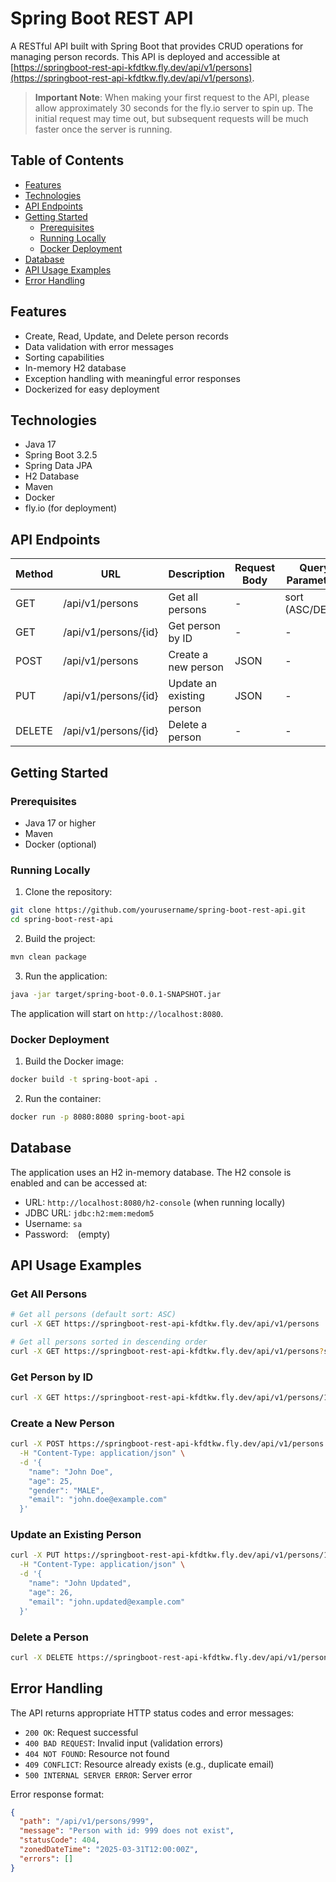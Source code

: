 # Spring Boot REST API

A RESTful API built with Spring Boot that provides CRUD operations for managing person records. This API is deployed and accessible at [https://springboot-rest-api-kfdtkw.fly.dev/api/v1/persons](https://springboot-rest-api-kfdtkw.fly.dev/api/v1/persons).

> **Important Note**: When making your first request to the API, please allow approximately 30 seconds for the fly.io server to spin up. The initial request may time out, but subsequent requests will be much faster once the server is running.

## Table of Contents

- [Features](#features)
- [Technologies](#technologies)
- [API Endpoints](#api-endpoints)
- [Getting Started](#getting-started)
    - [Prerequisites](#prerequisites)
    - [Running Locally](#running-locally)
    - [Docker Deployment](#docker-deployment)
- [Database](#database)
- [API Usage Examples](#api-usage-examples)
- [Error Handling](#error-handling)

## Features

- Create, Read, Update, and Delete person records
- Data validation with error messages
- Sorting capabilities
- In-memory H2 database
- Exception handling with meaningful error responses
- Dockerized for easy deployment

## Technologies

- Java 17
- Spring Boot 3.2.5
- Spring Data JPA
- H2 Database
- Maven
- Docker
- fly.io (for deployment)

## API Endpoints

| Method | URL                                | Description                   | Request Body | Query Parameters |
|--------|------------------------------------|------------------------------ |--------------|------------------|
| GET    | /api/v1/persons                    | Get all persons               | -            | sort (ASC/DESC)  |
| GET    | /api/v1/persons/{id}               | Get person by ID              | -            | -                |
| POST   | /api/v1/persons                    | Create a new person           | JSON         | -                |
| PUT    | /api/v1/persons/{id}               | Update an existing person     | JSON         | -                |
| DELETE | /api/v1/persons/{id}               | Delete a person               | -            | -                |

## Getting Started

### Prerequisites

- Java 17 or higher
- Maven
- Docker (optional)

### Running Locally

1. Clone the repository:
```bash
git clone https://github.com/yourusername/spring-boot-rest-api.git
cd spring-boot-rest-api
```

2. Build the project:
```bash
mvn clean package
```

3. Run the application:
```bash
java -jar target/spring-boot-0.0.1-SNAPSHOT.jar
```

The application will start on `http://localhost:8080`.

### Docker Deployment

1. Build the Docker image:
```bash
docker build -t spring-boot-api .
```

2. Run the container:
```bash
docker run -p 8080:8080 spring-boot-api
```

## Database

The application uses an H2 in-memory database. The H2 console is enabled and can be accessed at:
- URL: `http://localhost:8080/h2-console` (when running locally)
- JDBC URL: `jdbc:h2:mem:medom5`
- Username: `sa`
- Password: ` ` (empty)

## API Usage Examples

### Get All Persons
```bash
# Get all persons (default sort: ASC)
curl -X GET https://springboot-rest-api-kfdtkw.fly.dev/api/v1/persons

# Get all persons sorted in descending order
curl -X GET https://springboot-rest-api-kfdtkw.fly.dev/api/v1/persons?sort=DESC
```

### Get Person by ID
```bash
curl -X GET https://springboot-rest-api-kfdtkw.fly.dev/api/v1/persons/1
```

### Create a New Person
```bash
curl -X POST https://springboot-rest-api-kfdtkw.fly.dev/api/v1/persons \
  -H "Content-Type: application/json" \
  -d '{
    "name": "John Doe",
    "age": 25,
    "gender": "MALE",
    "email": "john.doe@example.com"
  }'
```

### Update an Existing Person
```bash
curl -X PUT https://springboot-rest-api-kfdtkw.fly.dev/api/v1/persons/1 \
  -H "Content-Type: application/json" \
  -d '{
    "name": "John Updated",
    "age": 26,
    "email": "john.updated@example.com"
  }'
```

### Delete a Person
```bash
curl -X DELETE https://springboot-rest-api-kfdtkw.fly.dev/api/v1/persons/1
```

## Error Handling

The API returns appropriate HTTP status codes and error messages:

- `200 OK`: Request successful
- `400 BAD REQUEST`: Invalid input (validation errors)
- `404 NOT FOUND`: Resource not found
- `409 CONFLICT`: Resource already exists (e.g., duplicate email)
- `500 INTERNAL SERVER ERROR`: Server error

Error response format:
```json
{
  "path": "/api/v1/persons/999",
  "message": "Person with id: 999 does not exist",
  "statusCode": 404,
  "zonedDateTime": "2025-03-31T12:00:00Z",
  "errors": []
}
```
